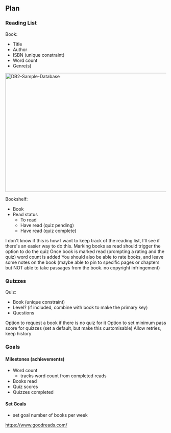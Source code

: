 ## Plan

### Reading List

Book:
- Title
- Author
- ISBN (unique constraint)
- Word count
- Genre(s)

<img width="760" height="372" alt="DB2-Sample-Database" src="https://github.com/user-attachments/assets/1c0d5641-e9ec-41f0-8936-9f6023b630fc" />

Bookshelf:
- Book
- Read status
  - To read
  - Have read (quiz pending)
  - Have read (quiz complete)
 
I don't know if this is how I want to keep track of the reading list, I'll see if there's an easier way to do this. Marking books as read should trigger the option to do the quiz
Once book is marked read (prompting a rating and the quiz) word count is added
You should also be able to rate books, and leave some notes on the book (maybe able to pin to specific pages or chapters but NOT able to take passages from the book. no copyright infringement)

### Quizzes

Quiz:
- Book (unique constraint)
- Level? (if included, combine with book to make the primary key)
- Questions

Option to request a book if there is no quiz for it
Option to set minimum pass score for quizzes (set a default, but make this customisable)
Allow retries, keep history

### Goals

#### Milestones (achievements)

- Word count
  - tracks word count from completed reads
- Books read
- Quiz scores
- Quizzes completed

#### Set Goals

- set goal number of books per week

https://www.goodreads.com/

